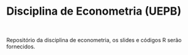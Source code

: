 # Disciplina de Econometria (UEPB)

<br/>

Repositório da disciplina de econometria, os slides e códigos R serão fornecidos. 
